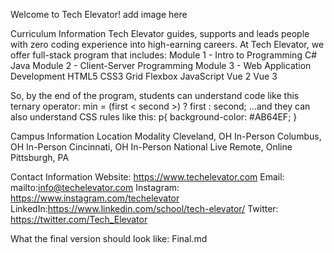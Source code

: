 Welcome to Tech Elevator! add image here

Curriculum Information 
Tech Elevator guides, supports and leads people with zero coding experience into high-earning careers. At Tech Elevator, we offer full-stack program that includes: 
Module 1 - Intro to Programming C# Java Module 2 - Client-Server Programming Module 3 - Web Application Development HTML5 CSS3 Grid Flexbox JavaScript Vue 2 Vue 3

So, by the end of the program, students can understand code like this ternary operator: min = (first < second >) ? first : second; ...and they can also understand CSS rules like this: p{ background-color: #AB64EF; }

Campus Information Location Modality Cleveland, OH In-Person Columbus, OH In-Person Cincinnati, OH In-Person National Live Remote, Online Pittsburgh, PA 

Contact Information Website: https://www.techelevator.com Email: mailto:info@techelevator.com Instagram: https://www.instagram.com/techelevator LinkedIn:https://www.linkedin.com/school/tech-elevator/ Twitter: https://twitter.com/Tech_Elevator

What the final version should look like: Final.md
